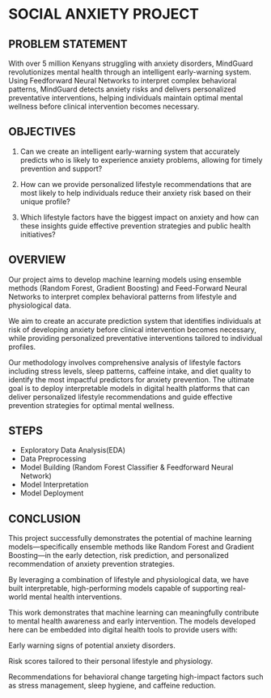 # SOCIAL ANXIETY PROJECT

## PROBLEM STATEMENT 
With over 5 million Kenyans struggling with anxiety disorders, MindGuard revolutionizes mental health through an intelligent early-warning system. Using Feedforward Neural Networks to interpret complex behavioral patterns, MindGuard detects anxiety risks and delivers personalized preventative interventions, helping individuals maintain optimal mental wellness before clinical intervention becomes necessary.


## OBJECTIVES
1. Can we create an intelligent early-warning system that accurately predicts who is likely to experience anxiety problems, allowing for timely prevention and support?

2. How can we provide personalized lifestyle recommendations that are most likely to help individuals reduce their anxiety risk based on their unique profile?

3. Which lifestyle factors have the biggest impact on anxiety and how can these insights guide effective prevention strategies and public health initiatives?


## OVERVIEW  
Our project aims to develop machine learning models using ensemble methods (Random Forest, Gradient Boosting) and Feed-Forward Neural Networks to interpret complex behavioral patterns from lifestyle and physiological data.

We aim to create an accurate prediction system that identifies individuals at risk of developing anxiety before clinical intervention becomes necessary, while providing personalized preventative interventions tailored to individual profiles.

Our methodology involves comprehensive analysis of lifestyle factors including stress levels, sleep patterns, caffeine intake, and diet quality to identify the most impactful predictors for anxiety prevention. The ultimate goal is to deploy interpretable models in digital health platforms that can deliver personalized lifestyle recommendations and guide effective prevention strategies for optimal mental wellness.


## STEPS
- Exploratory Data Analysis(EDA) 
- Data Preprocessing
- Model Building (Random Forest Classifier & Feedforward Neural Network)
- Model Interpretation 
- Model Deployment

  
## CONCLUSION 
This project successfully demonstrates the potential of machine learning models—specifically ensemble methods like Random Forest and Gradient Boosting—in the early detection, risk prediction, and personalized recommendation of anxiety prevention strategies. 

By leveraging a combination of lifestyle and physiological data, we have built interpretable, high-performing models capable of supporting real-world mental health interventions.

This work demonstrates that machine learning can meaningfully contribute to mental health awareness and early intervention. The models developed here can be embedded into digital health tools to provide users with:

Early warning signs of potential anxiety disorders.

Risk scores tailored to their personal lifestyle and physiology.

Recommendations for behavioral change targeting high-impact factors such as stress management, sleep hygiene, and caffeine reduction.
